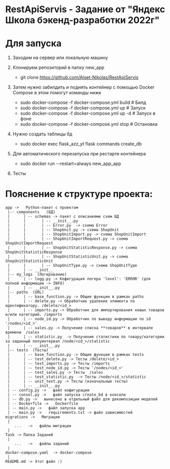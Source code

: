 # RestApiServis - Задание от "Яндекс Школа бэкенд-разработки 2022г"

# Для запуска
1. Заходим на сервер или локальную машину
2. Клонируем репозиторий в папку new_app
   - git clone https://github.com/Alset-Nikolas/RestApiServis
3. Затем нужно забилдить и поднять контейнер с помощью Docker Compose в этом помогут команды ниже
   - sudo docker-compose -f docker-compose.yml build # Билд
   - sudo docker-compose -f docker-compose.yml up # Запуск
   - sudo docker-compose -f docker-compose.yml up -d # Запуск в фоне
   - sudo docker-compose -f docker-compose.yml stop # Остановка
4. Нужно создать таблицы бд
   - sudo docker exec flask_azz_yt flask  commands create_db

5. Для автоматического перезапуска при рестарте контейнера
   - sudo docker run --restart=always new_app_app

6. Тесты
# Пояснение к структуре проекта:

    app ->   Python-пакет с проектом
     |-- components   (БД)
     |      | -- schemas -> пакет с описаниями схем БД
     |      |       | -- __init__.py 
     |      |       | -- Error.py  -> схема Error
     |      |       | -- ShopUnit.py -> схема ShopUnit
     |      |       | -- ShopUnitImport.py -> схема ShopUnitImport
     |      |       | -- ShopUnitImportRequest.py -> схема ShopUnitImportRequest
     |      |       | -- ShopUnitStatisticResponse.py -> схема ShopUnitStatisticResponse
     |      |       | -- ShopUnitStatisticUnit.py -> схема ShopUnitStatisticUnit
     |      |       | -- ShopUnitType.py -> схема ShopUnitType
     |      | -- __init__ 
     |-- my_logs  (Логирование)
     |      | -- logg.py -> Кофигурация логера 'level': 'ERROR' (для полной информации -> INFO)
     |      | -- __init__.py
     |-- paths  (URL)
     |      | -- base_function.py -> Общие функции в рамках paths
     |      | -- delete.py -> Обработчик удаления элемента по идентификатору. /delete/<id_>
     |      | -- imports.py -> Обработчик для импортирования новых товаров и/или категорий. /imports
     |      | -- node_id.py -> Обработчик по выводу информации по id '/nodes/<id_>'
     |      | -- sales.py -> Получение списка **товаров** в интервале времени  /sales
     |      | -- statistic.py  -> Получение статистики по товару/категории за заданный полуинтервал /node/<id_>/statistic
     |      | -- __init__.py
     |-- tests  (Тесты)
     |      | -- base_function.py -> Общие функции в рамках tests
     |      | -- test_delete.py -> Тесты /delete/<id_>
     |      | -- test_imports.py -> Тесты /imports
     |      | -- test_node_id.py -> Тесты '/nodes/<id_>'
     |      | -- test_sales.py -> Тесты  /sales
     |      | -- test_statistic.py  -> Тесты /node/<id_>/statistic 
     |      | -- unit_test.py -> Тесты (изначальные тесты)
     |      | -- __init__.py
     | -- config.py ->   файл кофигурации
     | -- consol.py ->   файл запуска create_bd в консоли
     | -- db.py ->   вынесено в отдельный файл для декомпозиции моделей
     | -- Dockerfile ->   Dockerfile
     | -- main.py ->   файл запуска app
     | -- main.py ->   requirements.txt -> файл зависимостей
    migrations ->   Миграции
     |      
        ...   ->   файлы миграции
     |      
    Task -> Папка Заданий
     |      
        ...   ->   файлы заданий
     |   
    docker-compose.yaml  -> docker-compose
     |   
    README.md -> Этот файл :)

